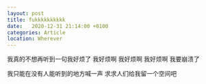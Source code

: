 ```yaml
---
layout: post
title: fukkkkkkkkkk
date:   2020-12-31 21:14:00 +0100
categories: Article
location: Wherever
---
```



我真的不想再听到一句我好烦了  我好烦啊
我好烦啊
我好烦啊
我要崩溃了

我只能在没有人能听到的地方喊一声
求求人们给我留一个空间吧